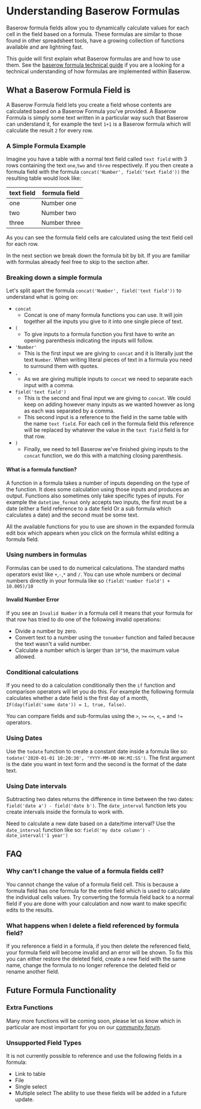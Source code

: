 # Understanding Baserow Formulas

Baserow formula fields allow you to dynamically calculate values for each cell in the
field based on a formula. These formulas are similar to those found in other spreadsheet
tools, have a growing collection of functions available and are lightning fast.

This guide will first explain what Baserow formulas are and how to use them. See the
[baserow formula technical guide](../technical/formula-technical-guide.md) if you are a
looking for a technical understanding of how formulas are implemented within Baserow.

## What a Baserow Formula Field is

A Baserow Formula field lets you create a field whose contents are calculated based on a
Baserow Formula you've provided. A Baserow Formula is simply some text written in a
particular way such that Baserow can understand it, for example the text `1+1` is a
Baserow formula which will calculate the result `2` for every row.

### A Simple Formula Example

Imagine you have a table with a normal text field called `text field` with 3 rows
containing the text `one`,`two` and `three` respectively. If you then create a formula
field with the formula `concat('Number', field('text field'))` the resulting table would
look like:

| text field | formula field |
|------------|---------------|
| one        | Number one    |
| two        | Number two    |
| three      | Number three  |

As you can see the formula field cells are calculated using the text field cell for each
row.

In the next section we break down the formula bit by bit. If you are familiar with
formulas already feel free to skip to the section after.

### Breaking down a simple formula

Let's split apart the formula `concat('Number', field('text field'))` to understand what
is going on:

* `concat`
    * Concat is one of many formula functions you can use. It will join together all the
      inputs you give to it into one single piece of text.
* `(`
    * To give inputs to a formula function you first have to write an opening
      parenthesis indicating the inputs will follow.
* `'Number'`
    * This is the first input we are giving to `concat` and it is literally just the
      text `Number`. When writing literal pieces of text in a formula you need to
      surround them with quotes.
* `,`
    * As we are giving multiple inputs to `concat` we need to separate each input with a
      comma.
* `field('text field')`
    * This is the second and final input we are giving to `concat`. We could keep on
      adding however many inputs as we wanted however as long as each was separated by a
      comma.
    * This second input is a reference to the field in the same table with the name
      `text field`. For each cell in the formula field this reference will be replaced
      by whatever the value in the `text field` field is for that row.
* `)`
    * Finally, we need to tell Baserow we've finished giving inputs to the `concat`
      function, we do this with a matching closing parenthesis.

#### What is a formula function?

A function in a formula takes a number of inputs depending on the type of the function.
It does some calculation using those inputs and produces an output. Functions also
sometimes only take specific types of inputs. For example the `datetime_format`
only accepts two inputs, the first must be a date (either a field reference to a date
field Or a sub formula which calculates a date) and the second must be some text.

All the available functions for you to use are shown in the expanded formula edit box
which appears when you click on the formula whilst editing a formula field.

### Using numbers in formulas

Formulas can be used to do numerical calculations. The standard maths operators exist
like `+`,`-`,`*` and `/`. You can use whole numbers or decimal numbers directly in your
formula like so `(field('number field') + 10.005)/10`

#### Invalid Number Error

If you see an `Invalid Number` in a formula cell it means that your formula for that row
has tried to do one of the following invalid operations:

* Divide a number by zero.
* Convert text to a number using the `tonumber` function and failed because the text
  wasn't a valid number.
* Calculate a number which is larger than `10^50`, the maximum value allowed.

### Conditional calculations

If you need to do a calculation conditionally then the `if` function and comparison
operators will let you do this. For example the following formula calculates whether a
date field is the first day of a month, `IF(day(field('some date')) = 1, true, false)`.

You can compare fields and sub-formulas using the `>`, `>=` `<=`, `<`, `=` and `!=`
operators.

### Using Dates

Use the `todate` function to create a constant date inside a formula like so:
`todate('2020-01-01 10:20:30', 'YYYY-MM-DD HH:MI:SS')`. The first argument is the date
you want in text form and the second is the format of the date text.

### Using Date intervals

Subtracting two dates returns the difference in time between the two dates:
`field('date a') - field('date b')`. The `date_interval` function lets you create
intervals inside the formula to work with.

Need to calculate a new date based on a date/time interval? Use the `date_interval`
function like so:
`field('my date column') - date_interval('1 year')`

## FAQ

### Why can't I change the value of a formula fields cell?

You cannot change the value of a formula field cell. This is because a formula field has
one formula for the entire field which is used to calculate the individual cells values.
Try converting the formula field back to a normal field if you are done with your
calculation and now want to make specific edits to the results.

### What happens when I delete a field referenced by formula field?

If you reference a field in a formula, if you then delete the referenced field, your
formula field will become invalid and an error will be shown. To fix this you can either
restore the deleted field, create a new field with the same name, change the formula to
no longer reference the deleted field or rename another field.

## Future Formula Functionality

### Extra Functions

Many more functions will be coming soon, please let us know which in particular are most
important for you on our [community forum](https://community.baserow.io/).

### Unsupported Field Types

It is not currently possible to reference and use the following fields in a formula:

* Link to table
* File
* Single select
* Multiple select The ability to use these fields will be added in a future update.

